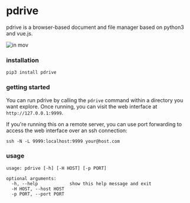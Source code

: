 # pdrive

pdrive is a browser-based document and file manager based on python3 and vue.js.

![in mov](https://cloud.githubusercontent.com/assets/121183/21594148/018e5c90-d0d4-11e6-9464-74737d860b0b.gif)



### installation

```
pip3 install pdrive
```

### getting started

You can run pdrive by calling the `pdrive` command within a directory you want explore. Once running, you can visit the web interface at `http://127.0.0.1:9999`.

If you're running this on a remote server, you can use port forwarding to access the web interface over an ssh connection:

```
ssh -N -L 9999:localhost:9999 your@host.com
```

### usage

```
usage: pdrive [-h] [-H HOST] [-p PORT]

optional arguments:
  -h, --help            show this help message and exit
  -H HOST, --host HOST
  -p PORT, --port PORT
```
